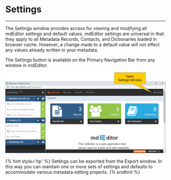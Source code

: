 # Settings
---

The <span class="md-window">Settings</span> window provides access for viewing and modifying all mdEditor settings and default values.  mdEditor settings are universal in that they apply to all <span class="md-panel">Metadata Records</span>, <span class="md-panel">Contacts</span>, and <span class="md-panel">Dictionaries</span> loaded in browser cache.  However, a change made to a default value will not effect any values already written in your metadata. 

The <span class="btn btn-default btn-sm"> <i class="fa fa-cog"> </i> Settings</span> button is available on the <span class="md-window">Primary Navigation Bar</span> from any window in mdEditor.

![Main Dashboard](/assets/reference/settings/settings.png)

{% hint style='tip' %}
  Settings can be exported from the <span class="md-window">Export</span>  window.  In this way you can maintain one or more sets of settings and defaults to accommodate various metadata editing projects.
{% endhint %} 
  